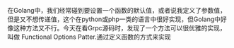 在Golang中，我们经常碰到要设置一个函数的默认值，或者说我定义了参数值，但是又不想传递值，这个在python或php一类的语言中很好实现，但Golang中好像这种方法又不行。今天在看Grpc源码时，发现了一个方法可以很优雅的实现，叫做 Functional Options Patter.通过定义函数的方式来实现

  


